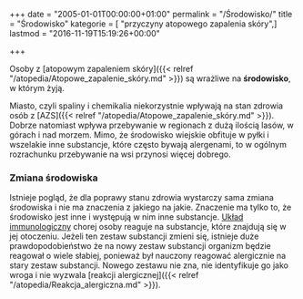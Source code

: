 +++
date = "2005-01-01T00:00:00+01:00"
permalink = "/Środowisko/"
title = "Środowisko"
kategorie = [ "przyczyny atopowego zapalenia skóry",]
lastmod = "2016-11-19T15:19:26+00:00"

+++

Osoby z [atopowym zapaleniem skóry]({{< relref
"/atopedia/Atopowe_zapalenie_skóry.md" >}}) są wrażliwe na **środowisko**, w
którym żyją.

Miasto, czyli spaliny i chemikalia niekorzystnie wpływają na stan zdrowia osób
z [AZS]({{< relref "/atopedia/Atopowe_zapalenie_skóry.md" >}}). Dobrze
natomiast wpływa przebywanie w regionach z dużą ilością lasów, w górach i nad
morzem. Mimo, że środowisko wiejskie obfituje w pyłki i wszelakie inne
substancje, które często bywają alergenami, to w ogólnym rozrachunku
przebywanie na wsi przynosi więcej dobrego.

### Zmiana środowiska

Istnieje pogląd, że dla poprawy stanu zdrowia wystarczy sama zmiana środowiska
i nie ma znaczenia z jakiego na jakie. Znaczenie ma tylko to, że środowisko
jest inne i występują w nim inne substancje. [Układ
immunologiczny](/atopedia/Układ_immunologiczny) chorej osoby reaguje na
substancje, które znajdują się w jej otoczeniu. Jeżeli ten zestaw substancji
zmieni się, istnieje duże prawdopodobieństwo że na nowy zestaw substancji
organizm będzie reagował o wiele słabiej, ponieważ był nauczony reagować
alergicznie na stary zestaw substancji. Nowego zestawu nie zna, nie
identyfikuje go jako wroga i nie wyzwala [reakcji alergicznej]({{< relref
"/atopedia/Reakcja_alergiczna.md" >}}).
